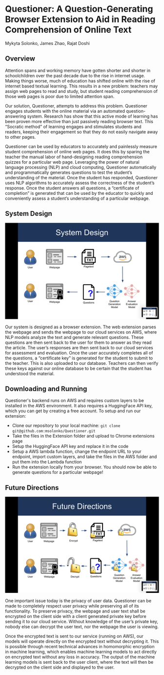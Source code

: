 # Questioner: A Question-Generating Browser Extension to Aid in Reading Comprehension of Online Text

Mykyta Solonko, James Zhao, Rajat Doshi


## Overview

Attention spans and working memory have gotten shorter and shorter in schoolchildren over the past decade due to the rise in internet usage. Making things worse, much of education has shifted online with the rise of internet based textual learning. This results in a new problem: teachers may assign web pages to read and study, but student reading comprehension of those web pages is poor due to limited attention span. 

Our solution, Questioner, attempts to address this problem. Questioner engages students with the online material via an automated question-answering system. Research has show that this active mode of learning has been proven more effective than just passively reading browser text. This “Socratic method” of learning engages and stimulates students and readers, keeping their engagement so that they do not easily navigate away to other pages. 

Questioner can be used by educators to accurately and painlessly measure student comprehension of online web pages. It does this by sparing the teacher the manual labor of hand-designing reading comprehension quizzes for a particular web page. Leveraging the power of natural language processing (NLP) and cloud computing, Questioner automatically and programmatically generates questions to test the student’s understanding of the material. Once the student has responded, Questioner uses NLP algorithms to accurately assess the correctness of the student’s response. Once the student answers all questions, a “certificate of completion” is generated that can be used by the educator to quickly and conveniently assess a student’s understanding of a particular webpage. 


## System Design

![SysDesign](P1.png)

Our system is designed as a browser extension. The web extension parses the webpage and sends the webpage to our cloud services on AWS, where NLP models analyze the text and generate relevant questions. These questions are then sent back to the user for them to answer as they read the article. The user’s responses are then sent back to our cloud services for assessment and evaluation. Once the user accurately completes all of the questions, a “certificate key” is generated for the student to submit to the teacher. This is also uploaded to our database. Teachers can then verify these keys against our online database to be certain that the student has understood the material.


## Downloading and Running

Questioner's backend runs on AWS and requires custom layers to be installed in the AWS environment. It also requires a HuggingFace API key, which you can get by creating a free account. To setup and run our extension:
- Clone our repository to your local machine: `git clone git@github.com:msolonko/Questioner.git`
- Take the files in the Extension folder and upload to Chrome extensions page
- Setup the HuggingFace API key and replace it in the code
- Setup a AWS lambda function, change the endpoint URL to your endpoint, import custom layers, and take the files in the AWS folder and put them into the Lambda function
- Run the extension locally from your browser. You should now be able to generate questions for a particular webpage! 


## Future Directions 

![FutSysDesign](P2.png)

One important issue today is the privacy of user data. Questioner can be made to completely respect user privacy while preserving all of its functionality. To preserve privacy, the webpage and user text shall be encrypted on the client side with a client generated private key before sending it to our cloud service. Without knowledge of the user’s private key, nobody else can decrypt the user text, nor the webpage the user is viewing.

Once the encrypted text is sent to our service (running on AWS), our models will operate directly on the encrypted text without decrypting it. This is possible through recent technical advances in homomorphic encryption in machine learning, which enables machine learning models to act directly on encrypted text without any loss in accuracy. The output of the machine learning models is sent back to the user client, where the text will then be decrypted on the client side and displayed to the user.


